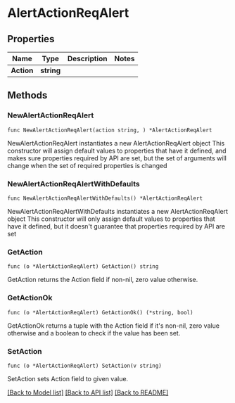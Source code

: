 # AlertActionReqAlert

## Properties

Name | Type | Description | Notes
------------ | ------------- | ------------- | -------------
**Action** | **string** |  | 

## Methods

### NewAlertActionReqAlert

`func NewAlertActionReqAlert(action string, ) *AlertActionReqAlert`

NewAlertActionReqAlert instantiates a new AlertActionReqAlert object
This constructor will assign default values to properties that have it defined,
and makes sure properties required by API are set, but the set of arguments
will change when the set of required properties is changed

### NewAlertActionReqAlertWithDefaults

`func NewAlertActionReqAlertWithDefaults() *AlertActionReqAlert`

NewAlertActionReqAlertWithDefaults instantiates a new AlertActionReqAlert object
This constructor will only assign default values to properties that have it defined,
but it doesn't guarantee that properties required by API are set

### GetAction

`func (o *AlertActionReqAlert) GetAction() string`

GetAction returns the Action field if non-nil, zero value otherwise.

### GetActionOk

`func (o *AlertActionReqAlert) GetActionOk() (*string, bool)`

GetActionOk returns a tuple with the Action field if it's non-nil, zero value otherwise
and a boolean to check if the value has been set.

### SetAction

`func (o *AlertActionReqAlert) SetAction(v string)`

SetAction sets Action field to given value.



[[Back to Model list]](../README.md#documentation-for-models) [[Back to API list]](../README.md#documentation-for-api-endpoints) [[Back to README]](../README.md)


